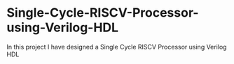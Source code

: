 # Single-Cycle-RISCV-Processor-using-Verilog-HDL
In this project I have designed a Single Cycle RISCV Processor using Verilog HDL
